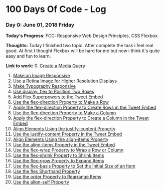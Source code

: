 # 100 Days Of Code - Log

### Day 0: June 01, 2018 Friday

**Today's Progress**: FCC: Responsive Web Design Principles, CSS Flexbox.

**Thoughts:** Today I finished two topic. After complete the task i feel real good. At first I thought Flexbox will be hard for me but now i think it's quite easy and fun to learn.

**Link to work:**
0. [Create a Media Query](https://learn.freecodecamp.org/responsive-web-design/responsive-web-design-principles/create-a-media-query)
1. [Make an Image Responsive](https://learn.freecodecamp.org/responsive-web-design/responsive-web-design-principles/make-an-image-responsive)
2. [Use a Retina Image for Higher Resolution Displays](https://learn.freecodecamp.org/responsive-web-design/responsive-web-design-principles/use-a-retina-image-for-higher-resolution-displays)
3. [Make Typography Responsive](https://learn.freecodecamp.org/responsive-web-design/responsive-web-design-principles/make-typography-responsive)
4. [Use display: flex to Position Two Boxes](https://learn.freecodecamp.org/responsive-web-design/css-flexbox/use-display-flex-to-position-two-boxes)
5. [Add Flex Superpowers to the Tweet Embed](https://learn.freecodecamp.org/responsive-web-design/css-flexbox/add-flex-superpowers-to-the-tweet-embed)
6. [Use the flex-direction Property to Make a Row](https://learn.freecodecamp.org/responsive-web-design/css-flexbox/use-the-flex-direction-property-to-make-a-row)
7. [Apply the flex-direction Property to Create Rows in the Tweet Embed](https://learn.freecodecamp.org/responsive-web-design/css-flexbox/apply-the-flex-direction-property-to-create-rows-in-the-tweet-embed)
8. [Use the flex-direction Property to Make a Column](https://learn.freecodecamp.org/responsive-web-design/css-flexbox/use-the-flex-direction-property-to-make-a-column)
9. [Apply the flex-direction Property to Create a Column in the Tweet Embed](https://learn.freecodecamp.org/responsive-web-design/css-flexbox/apply-the-flex-direction-property-to-create-a-column-in-the-tweet-embed)
10. [Align Elements Using the justify-content Property](https://learn.freecodecamp.org/responsive-web-design/css-flexbox/align-elements-using-the-justify-content-property)
11. [Use the justify-content Property in the Tweet Embed](https://learn.freecodecamp.org/responsive-web-design/css-flexbox/use-the-justify-content-property-in-the-tweet-embed)
12. [Align Elements Using the align-items Property](https://learn.freecodecamp.org/responsive-web-design/css-flexbox/align-elements-using-the-align-items-property)
13. [Use the align-items Property in the Tweet Embed](https://learn.freecodecamp.org/responsive-web-design/css-flexbox/use-the-align-items-property-in-the-tweet-embed)
14. [Use the flex-wrap Property to Wrap a Row or Column](https://learn.freecodecamp.org/responsive-web-design/css-flexbox/use-the-flex-wrap-property-to-wrap-a-row-or-column)
15. [Use the flex-shrink Property to Shrink Items](https://learn.freecodecamp.org/responsive-web-design/css-flexbox/use-the-flex-shrink-property-to-shrink-items)
16. [Use the flex-grow Property to Expand Items](https://learn.freecodecamp.org/responsive-web-design/css-flexbox/use-the-flex-grow-property-to-expand-items)
17. [Use the flex-basis Property to Set the Initial Size of an Item](https://learn.freecodecamp.org/responsive-web-design/css-flexbox/use-the-flex-basis-property-to-set-the-initial-size-of-an-item)
18. [Use the flex Shorthand Property](https://learn.freecodecamp.org/responsive-web-design/css-flexbox/use-the-flex-shorthand-property)
19. [Use the order Property to Rearrange Items](https://learn.freecodecamp.org/responsive-web-design/css-flexbox/use-the-order-property-to-rearrange-items)
20. [Use the align-self Property](https://learn.freecodecamp.org/responsive-web-design/css-flexbox/use-the-align-self-property)
